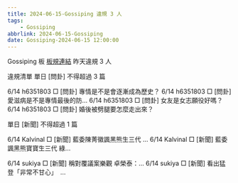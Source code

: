 ```yaml
---
title: 2024-06-15-Gossiping 違規 3 人
tags:
    - Gossiping
abbrlink: 2024-06-15-Gossiping
date: Gossiping-2024-06-15 12:00:00
---
```

Gossiping 板 [板規連結](https://www.ptt.cc/bbs/Gossiping/M.1637425085.A.07D.html)
昨天違規 3 人
<!-- more -->

違規清單
單日 [問卦] 不得超過 3 篇

6/14 h6351803 □ [問卦] 專情是不是會逐漸成為歷史？
6/14 h6351803 □ [問卦] 愛滋病是不是專情最後的防…
6/14 h6351803 □ [問卦] 女友是女志願役好嗎？
6/14 h6351803 □ [問卦] 婚後被劈腿要怎麼走出來？

單日 [新聞] 不得超過 1 篇

6/14 Kalvinal □ [新聞] 藍委陳菁徽諷黑熊生三代 …
6/14 Kalvinal □ [新聞] 藍委諷黑熊寶寶生三代 綠…

6/14 sukiya □ [新聞] 稱對覆議案樂觀 卓榮泰：…
6/14 sukiya □ [新聞] 看出猛登「非常不甘心」　…